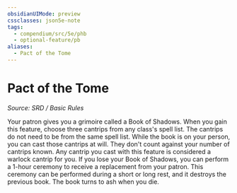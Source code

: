 ```yaml
---
obsidianUIMode: preview
cssclasses: json5e-note
tags:
  - compendium/src/5e/phb
  - optional-feature/pb
aliases:
  - Pact of the Tome
---
```

# Pact of the Tome
*Source: SRD / Basic Rules* 

Your patron gives you a grimoire called a Book of Shadows. When you gain this feature, choose three cantrips from any class's spell list. The cantrips do not need to be from the same spell list. While the book is on your person, you can cast those cantrips at will. They don't count against your number of cantrips known. Any cantrip you cast with this feature is considered a warlock cantrip for you. If you lose your Book of Shadows, you can perform a 1-hour ceremony to receive a replacement from your patron. This ceremony can be performed during a short or long rest, and it destroys the previous book. The book turns to ash when you die.